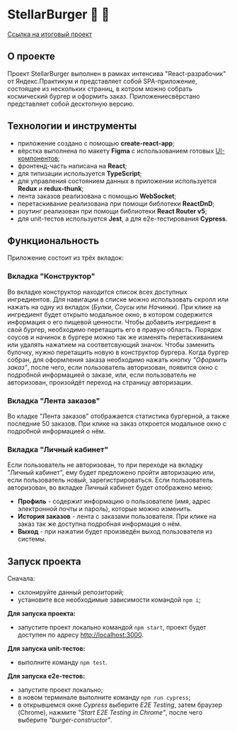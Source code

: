 # StellarBurger :rocket: :hamburger:

[Ссылка на итоговый проект](https://lenkaptichka.github.io/react-burger/)

## О проекте
Проект StellarBurger выполнен в рамках интенсива "React-разрабочик" от Яндекс.Практикум и представляет собой SPA-приложение, состоящее из нескольких страниц, в котром можно собрать космический бургер и оформить заказ. 
Приложениесвёрстано представляет собой десктопную версию.

## Технологии и инструменты
- приложение создано с помощью **create-react-app**;
- вёрстка выполнена по макету **Figma** с использованием готовых [UI-компонентов](https://github.com/yandex-praktikum/react-developer-burger-ui-components);
- фронтенд-часть написана на **React**;
- для типизации используется **TypeScript**;
- для управления состоянием данных в приложении используется **Redux** и **redux-thunk**;
- лента заказов реализована с помощью **WebSocket**;
- перетаскивание реализована при помощи библотеки **ReactDnD**;
- роутинг реализован при помощи библиотеки **React Router v5**;
- для unit-тестов используется **Jest**, а для e2e-тестирования **Cypress**.

## Функциональность
Приложение состоит из трёх вкладок:
### Вкладка "Конструктор"
Во вкладке конструктор находится список всех доступных ингредиентов.
Для навигации в списке можно использовать скролл или нажать на одну из вкладок (*Булки*, *Соусы* или *Начинки*). При клике на ингредиент будет открыто модальное окно, в котором содержится информация о его пищевой ценности. 
Чтобы добавить ингредиент в свой бургер, необходимо перетащить его в правую область. Порядок соусов и начинок в бургере можно так же изменять перетаскиванием или удалять нажатием на соответсвующий значок. Чтобы заменить булочку, нужно перетащить новую в конструктор бургера.
Когда бургер собран, для оформления заказа необходимо нажать кнопку *"Оформить заказ"*, после чего, если пользователь авторизован, появится окно с подробной информацией о заказе, или, если пользователь не авторизован, произойдёт переход на страницу авторизации.
### Вкладка "Лента заказов"
Во кладке "Лента заказов" отображается статистика бургерной, а также последние 50 заказов. При клике на заказ откроется модальное окно с подробной информацией о нём.
### Вкладка "Личный кабинет"
Если пользователь не авторизован, то при переходе на вкладку "Личный кабинет", ему будет предложено пройти авторизацию или, если пользователь новый, зарегистрироваться.
Если пользователь авторизован, во вкладке Личный кабинет будет отображено меню:
 - **Профиль** - содержит информацию о пользователе (имя, адрес электронной почты и пароль), которые можно изменить.
 - **История заказов** - лента с заказами пользователя. При клике на заказ так же доступна подробная информация о нём.
 - **Выход** - при нажатии будет произведён выход пользователя из системы.

## Запуск проекта
Сначала:
- склонируйте данный репозиторий;
- установите все необходимые зависимости командой `npm i`;

**Для запуска проекта:**
- запустите проект локально командой `npm start`, проект будет доступен по адресу [http://localhost:3000](http://localhost:3000).

**Для запуска unit-тестов:**
- выполните команду `npm test`.

**Для запуска e2e-тестов:**
- запустите проект локально;
- в новом терминале выполните команду `npm run cypress`;
- в открывшемся окне *Cypress* выберите *E2E Testing*, затем браузер (Chrome), нажмите *"Start E2E Testing in Chrome"*, поcле чего выберите *"burger-constructor"*.

